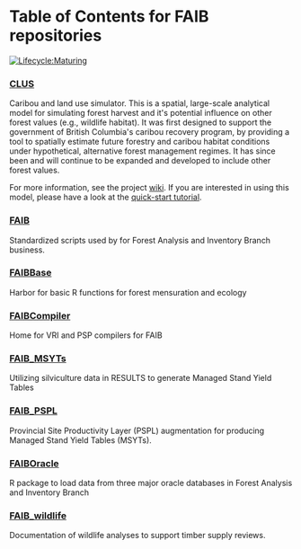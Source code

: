 # Table of Contents for FAIB repositories

[![Lifecycle:Maturing](https://img.shields.io/badge/Lifecycle-Maturing-007EC6)](<Redirect-URL>)

### [CLUS](https://github.com/bcgov/clus)
Caribou and land use simulator. This is a spatial, large-scale analytical model for simulating forest harvest and it's potential influence on other forest values (e.g., wildlife habitat). It was first designed to support the government of British Columbia's caribou recovery program, by providing a tool to spatially estimate future forestry and caribou habitat conditions under hypothetical, alternative forest management regimes. It has since been and will continue to be expanded and developed to include other forest values. 

For more information, see the project [wiki](https://github.com/bcgov/clus/wiki). If you are interested in using this model, please have a look at the [quick-start tutorial](https://github.com/bcgov/clus/blob/master/documentation/clus_quick_start_tutorial.md).

### [FAIB](https://github.com/bcgov/FAIB)
Standardized scripts used by for Forest Analysis and Inventory Branch business.

### [FAIBBase](https://github.com/bcgov/FAIBBase)
Harbor for basic R functions for forest mensuration and ecology

### [FAIBCompiler](https://github.com/bcgov/FAIBCompiler)
Home for VRI and PSP compilers for FAIB

### [FAIB_MSYTs](https://github.com/bcgov/FAIB_MSYTs)
Utilizing silviculture data in RESULTS to generate Managed Stand Yield Tables

### [FAIB_PSPL](https://github.com/bcgov/FAIB_wildlife)
Provincial Site Productivity Layer (PSPL) augmentation for producing Managed Stand Yield Tables (MSYTs).

### [FAIBOracle](https://github.com/bcgov/FAIBOracle)
R package to load data from three major oracle databases in Forest Analysis and Inventory Branch

### [FAIB_wildlife](https://github.com/bcgov/FAIB_wildlife)
Documentation of wildlife analyses to support timber supply reviews.


